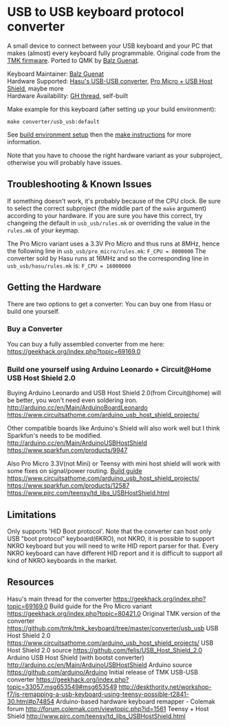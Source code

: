 USB to USB keyboard protocol converter
======================================
A small device to connect between your USB keyboard and your PC that makes (almost) every keyboard fully programmable.
Original code from the [TMK firmware](https://github.com/tmk/tmk_keyboard/tree/master/converter/usb_usb). Ported to QMK by [Balz Guenat](https://github.com/BalzGuenat).

Keyboard Maintainer: [Balz Guenat](https://github.com/BalzGuenat)  
Hardware Supported: [Hasu's USB-USB converter](https://geekhack.org/index.php?topic=69169.0), [Pro Micro + USB Host Shield](https://geekhack.org/index.php?topic=80421.0), maybe more  
Hardware Availability: [GH thread](https://geekhack.org/index.php?topic=72052.0), self-built

Make example for this keyboard (after setting up your build environment):

    make converter/usb_usb:default

See [build environment setup](https://docs.qmk.fm/#/getting_started_build_tools) then the [make instructions](https://docs.qmk.fm/#/getting_started_make_guide) for more information.

Note that you have to choose the right hardware variant as your subproject, otherwise you will probably have issues.

Troubleshooting & Known Issues
------------------------------
If something doesn't work, it's probably because of the CPU clock. 
Be sure to select the correct subproject (the middle part of the `make` argument) according to your hardware. 
If you are sure you have this correct, try changeing the default in `usb_usb/rules.mk` or overriding the value in the `rules.mk` of your keymap.

The Pro Micro variant uses a 3.3V Pro Micro and thus runs at 8MHz, hence the following line in `usb_usb/pro_micro/rules.mk`:
`F_CPU = 8000000`
The converter sold by Hasu runs at 16MHz and so the corresponding line in `usb_usb/hasu/rules.mk` is:
`F_CPU = 16000000`

Getting the Hardware
--------------------
There are two options to get a converter: You can buy one from Hasu or build one yourself.

### Buy a Converter
You can buy a fully assembled converter from me here:
https://geekhack.org/index.php?topic=69169.0

### Build one yourself using Arduino Leonardo + Circuit@Home USB Host Shield 2.0
Buying Arduino Leonardo and USB Host Shield 2.0(from Circuit@home) will be better, you won't need even soldering iron.
http://arduino.cc/en/Main/ArduinoBoardLeonardo
https://www.circuitsathome.com/arduino_usb_host_shield_projects/

Other compatible boards like Arduino's Shield will also work well but I think Sparkfun's needs to be modified.
http://arduino.cc/en/Main/ArduinoUSBHostShield
https://www.sparkfun.com/products/9947

Also Pro Micro 3.3V(not Mini) or Teensy with mini host shield will work with some fixes on signal/power routing.
[Build guide](https://geekhack.org/index.php?topic=80421.0)
https://www.circuitsathome.com/arduino_usb_host_shield_projects/
https://www.sparkfun.com/products/12587
https://www.pjrc.com/teensy/td_libs_USBHostShield.html

Limitations
----------
Only supports 'HID Boot protocol'.
Note that the converter can host only USB "boot protocol" keyboard(6KRO), not NKRO, it is possible to support NKRO keyboard but you will need to write HID report parser for that. Every NKRO keyboard can have different HID report and it is difficult to support all kind of NKRO keyboards in the market.

Resources
--------
Hasu's main thread for the converter
    https://geekhack.org/index.php?topic=69169.0
Build guide for the Pro Micro variant
    https://geekhack.org/index.php?topic=80421.0
Original TMK version of the converter
    https://github.com/tmk/tmk_keyboard/tree/master/converter/usb_usb
USB Host Shield 2.0
    https://www.circuitsathome.com/arduino_usb_host_shield_projects/
USB Host Shield 2.0 source
    https://github.com/felis/USB_Host_Shield_2.0
Arduino USB Host Shield (with bootst converter)
    http://arduino.cc/en/Main/ArduinoUSBHostShield
Arduino source
    https://github.com/arduino/Arduino
Initial release of TMK USB-USB converter
    https://geekhack.org/index.php?topic=33057.msg653549#msg653549
    http://deskthority.net/workshop-f7/is-remapping-a-usb-keyboard-using-teensy-possible-t2841-30.html#p74854
Arduino-based hardware keyboard remapper - Colemak forum
    http://forum.colemak.com/viewtopic.php?id=1561
Teensy + Host Shield
    http://www.pjrc.com/teensy/td_libs_USBHostShield.html
